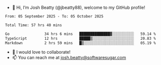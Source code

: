 - 👋 Hi, I’m Josh Beatty (@jbeatty88), welcome to my GitHub profile!

<!--START_SECTION:waka-->

```txt
From: 05 September 2025 - To: 05 October 2025

Total Time: 57 hrs 40 mins

Go                34 hrs 6 mins   ██████████████▓░░░░░░░░░░   59.14 %
TypeScript        12 hrs          █████▒░░░░░░░░░░░░░░░░░░░   20.83 %
Markdown          2 hrs 59 mins   █▒░░░░░░░░░░░░░░░░░░░░░░░   05.19 %
```

<!--END_SECTION:waka-->

- 💞️ I would love to collaborate!
- 📫 You can reach me at josh.beatty@softwaresugar.com

<!---
jbeatty88/jbeatty88 is a ✨ special ✨ repository because its `README.md` (this file) appears on your GitHub profile.
You can click the Preview link to take a look at your changes.
--->
